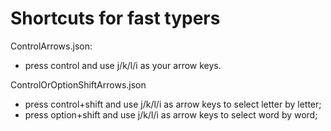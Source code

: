 # Shortcuts for fast typers

ControlArrows.json:
- press control and use j/k/l/i as your arrow keys. 

ControlOrOptionShiftArrows.json
- press control+shift and use j/k/l/i as arrow keys to select letter by letter;
- press option+shift and use j/k/l/i as arrow keys to select word by word;
